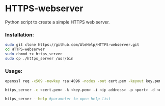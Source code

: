# HTTPS-webserver
Python script to create a simple HTTPS web server.

### Installation:
```bash
sudo git clone https://github.com/AleHelp/HTTPS-webserver.git
cd HTTPS-webserver
sudo chmod +x https_server 
sudo cp ./https_server /usr/bin
```

### Usage:
```bash
openssl req -x509 -newkey rsa:4096 -nodes -out cert.pem -keyout key.pem -days 365 #command to generate a self-signed certificate and the corresponding private key
```
```bash
https_server -c <cert.pem> -k <key.pem> -i <ip address> -p <port> -d <directory to serve> #parameters -i, -p, and -d are not mandatory; default values can be used.
```
```bash
https_server --help #parameter to open help list
```
